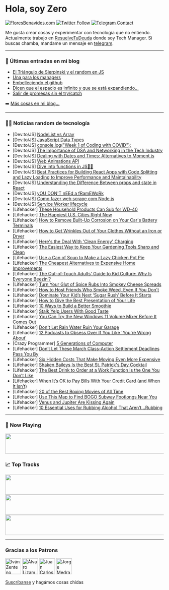 # Hola, soy Zero

[![FloresBenavides.com](https://img.shields.io/website?down_message=oops&label=MiBlog&style=for-the-badge&up_message=online&url=https%3A%2F%2Ffloresbenavides.com)](https://floresbenavides.com) [![Twitter Follow](https://img.shields.io/twitter/follow/ZeroDragon?color=%231DA1F2&label=Follow&logo=twitter&logoColor=ffffff&style=for-the-badge)](https://twitter.com/zerodragon) [![Telegram Contact](https://img.shields.io/badge/escr%C3%ADbeme-ZeroDragon-%2326A5E4?style=for-the-badge&logo=telegram)](https://t.me/zerodragon)

Me gusta crear cosas y experimentar con tecnología que no entiendo.
Actualmente trabajo en [ResuelveTuDeuda](http://github.com/resuelve) donde soy Tech Manager.
Si buscas chamba, mandame un mensaje en [telegram](https://t.me/zerodragon).

---

### 📕 Últimas entradas en mi blog
<!-- BLOG-POST-LIST:START -->
- [El Triángulo de Sierpinski y el random en JS](https://floresbenavides.com/el-triangulo-de-sierpinski-y-el-random-en-js/)
- [Una para los managers](https://floresbenavides.com/una-para-los-managers/)
- [Embelleciendo el github](https://floresbenavides.com/embelleciendo-el-github/)
- [Dicen que el espacio es infinito y que se está expandiendo…](https://floresbenavides.com/dicen-que-el-espacio-es-infinito-y-que-se-esta-expandiendo/)
- [Salir de promesas sin el try/catch](https://floresbenavides.com/salir-de-promesas-sin-el-try-catch/)
<!-- BLOG-POST-LIST:END -->

➡️ [Más cosas en mi blog...](https://floresbenavides.com)

---

### 👨‍💻 Noticias random de tecnología
<!-- TECH-POSTS:START -->
- [Dev.to/JS] [NodeList vs Array](https://dev.to/ramez_cesar/nodelist-vs-array-87)
- [Dev.to/JS] [JavaScript Data Types](https://dev.to/lenacodes/javascript-data-types-318n)
- [Dev.to/JS] [console.log&lpar;&quot;Week 1 of Coding with COVID&quot;&rpar;;](https://dev.to/devpreneurpro/consolelogweek-1-of-coding-with-covid-1pdn)
- [Dev.to/JS] [The Importance of DSA and Networking in the Tech Industry](https://dev.to/jonaaldas/the-importance-of-dsa-and-networking-in-the-tech-industry-4njh)
- [Dev.to/JS] [Dealing with Dates and Times: Alternatives to Moment.js](https://dev.to/asayerio_techblog/dealing-with-dates-and-times-alternatives-to-momentjs-3g5m)
- [Dev.to/JS] [Web Animations API](https://dev.to/mattryanmtl/web-animations-api-1h5i)
- [Dev.to/JS] [Dive into functions in JS🧑‍💻](https://dev.to/dhrn/deep-dive-into-functions-478l)
- [Dev.to/JS] [Best Practices for Building React Apps with Code Splitting and Lazy Loading to Improve Performance and Maintainability](https://dev.to/haszankauna/best-practices-for-building-react-apps-with-code-splitting-and-lazy-loading-to-improve-performance-and-maintainability-11d8)
- [Dev.to/JS] [Understanding the Difference Between props and state in React](https://dev.to/haszankauna/understanding-the-difference-between-props-and-state-in-react-2mg3)
- [Dev.to/JS] [yOU DON&#39;T nEEd a fRamEWoRk](https://dev.to/gravy59/you-dont-need-a-framework-59ka)
- [Dev.to/JS] [Como fazer web scrape com Node.js](https://dev.to/artgmrs/como-fazer-web-scrape-com-nodejs-3bbf)
- [Dev.to/JS] [Service Worker lifecycle](https://dev.to/santisbon/service-worker-lifecycle-32op)
- [Lifehacker] [These Household Products Can Sub for WD-40](https://lifehacker.com/these-household-products-can-sub-for-wd-40-1850176503)
- [Lifehacker] [The Happiest U.S. Cities Right Now](https://lifehacker.com/the-happiest-u-s-cities-right-now-1850176534)
- [Lifehacker] [How to Remove Built-Up Corrosion on Your Car&#39;s Battery Terminals](https://lifehacker.com/how-to-remove-built-up-corrosion-on-your-cars-battery-t-1850176538)
- [Lifehacker] [How to Get Wrinkles Out of Your Clothes Without an Iron or Dryer](https://lifehacker.com/how-to-get-wrinkles-out-of-your-clothes-without-an-iron-1850176547)
- [Lifehacker] [Here&#39;s the Deal With &#39;Clean Energy&#39; Charging](https://lifehacker.com/heres-the-deal-with-clean-energy-charging-1850179710)
- [Lifehacker] [The Easiest Way to Keep Your Gardening Tools Sharp and Clean](https://lifehacker.com/the-easiest-way-to-keep-your-gardening-tools-sharp-and-1850185955)
- [Lifehacker] [Use a Can of Soup to Make a Lazy Chicken Pot Pie](https://lifehacker.com/use-a-can-of-soup-to-make-a-lazy-chicken-pot-pie-1850185408)
- [Lifehacker] [The Cheapest Alternatives to Expensive Home Improvements](https://lifehacker.com/the-cheapest-alternatives-to-expensive-home-improvement-1850181860)
- [Lifehacker] [The Out-of-Touch Adults&#39; Guide to Kid Culture: Why Is Everyone Beezin’?](https://lifehacker.com/why-is-everyone-beezin-1850185805)
- [Lifehacker] [Turn Your Glut of Spice Rubs Into Smokey Cheese Spreads](https://lifehacker.com/turn-your-glut-of-spice-rubs-into-smokey-cheese-spreads-1850185851)
- [Lifehacker] [How to Host Friends Who Smoke Weed, Even If You Don&#39;t](https://lifehacker.com/how-to-host-friends-who-smoke-weed-even-if-you-dont-1850184973)
- [Lifehacker] [Dominate Your Kid’s Next ‘Sugar Rush’ Before It Starts](https://lifehacker.com/dominate-your-kid-s-next-sugar-rush-before-it-starts-1850181643)
- [Lifehacker] [How to Give the Best Presentation of Your Life](https://lifehacker.com/how-to-give-the-best-presentation-of-your-life-1850183217)
- [Lifehacker] [10 Ways to Build a Better Smoothie](https://lifehacker.com/10-ways-to-build-a-better-smoothie-1850184624)
- [Lifehacker] [Stalk Yelp Users With Good Taste](https://lifehacker.com/stalk-yelp-users-with-good-taste-1850182047)
- [Lifehacker] [You Can Try the New Windows 11 Volume Mixer Before It Comes Out](https://lifehacker.com/you-can-try-the-new-windows-11-volume-mixer-before-it-c-1850183952)
- [Lifehacker] [Don&#39;t Let Rain Water Ruin Your Garage](https://lifehacker.com/dont-let-rain-water-ruin-your-garage-1850181529)
- [Lifehacker] [12 Podcasts to Obsess Over If You Like &#39;You&#39;re Wrong About&#39;](https://lifehacker.com/12-podcasts-to-obsess-over-if-you-like-youre-wrong-abou-1850134481)
- [Crazy Programmer] [5 Generations of Computer](https://www.thecrazyprogrammer.com/2023/03/generations-of-computer.html)
- [Lifehacker] [Don’t Let These March Class-Action Settlement Deadlines Pass You By](https://lifehacker.com/don-t-let-these-march-class-action-settlement-deadlines-1850181301)
- [Lifehacker] [Six Hidden Costs That Make Moving Even More Expensive](https://lifehacker.com/six-hidden-costs-that-make-moving-even-more-expensive-1850181842)
- [Lifehacker] [Shaken Baileys Is the Best St. Patrick&#39;s Day Cocktail](https://lifehacker.com/shaken-baileys-is-the-best-st-patricks-day-cocktail-1850181410)
- [Lifehacker] [The Best Drink to Order at a Work Function Is the One You Don’t Like](https://lifehacker.com/the-best-drink-to-order-at-a-work-function-is-the-one-y-1850179894)
- [Lifehacker] [When It’s OK to Pay Bills With Your Credit Card &lpar;and When It Isn’t&rpar;](https://lifehacker.com/when-it-s-ok-to-pay-bills-with-your-credit-card-and-wh-1850169655)
- [Lifehacker] [20 of the Best Boxing Movies of All Time](https://lifehacker.com/20-of-the-best-boxing-movies-of-all-time-1850172719)
- [Lifehacker] [Use This Map to Find BOGO Subway Footlongs Near You](https://lifehacker.com/use-this-map-to-find-bogo-subway-footlongs-near-you-1850180204)
- [Lifehacker] [Venus and Jupiter Are Kissing Again](https://lifehacker.com/venus-and-jupiter-are-kissing-again-1850178779)
- [Lifehacker] [10 Essential Uses for Rubbing Alcohol That Aren’t…Rubbing](https://lifehacker.com/10-essential-uses-for-rubbing-alcohol-that-aren-t-rubbi-1850179150)<!-- TECH-POSTS:END -->

---

### 🎵 Now Playing
<a href="https://spotify-now-playing-dun.vercel.app/now-playing?open"><img src="https://spotify-now-playing-dun.vercel.app/now-playing" width="540" height="64"></a>

### 📈 Top Tracks
<a href="https://spotify-now-playing-dun.vercel.app/top-tracks?i=1&open"><img src="https://spotify-now-playing-dun.vercel.app/top-tracks?i=1" width="540" height="64"></a>
<a href="https://spotify-now-playing-dun.vercel.app/top-tracks?i=2&open"><img src="https://spotify-now-playing-dun.vercel.app/top-tracks?i=2" width="540" height="64"></a>
<a href="https://spotify-now-playing-dun.vercel.app/top-tracks?i=3&open"><img src="https://spotify-now-playing-dun.vercel.app/top-tracks?i=3" width="540" height="64"></a>

---

### Gracias a los Patrons
[<img src="https://avatars.githubusercontent.com/u/243380?v=4" alt="Iván Zenteno" width="50px">](https://github.com/k001) [<img src="https://avatars.githubusercontent.com/u/19955639?v=4" alt="Álvaro Lizama" width="50px">](https://github.com/alvarolizama) [<img src="https://avatars.githubusercontent.com/u/2718753?v=4" alt="Juan Carlos Ruiz" width="50px">](https://github.com/JuanCrg90) [<img src="https://avatars.githubusercontent.com/u/37025?v=4" alt="Jorge Medrano" width="50px">](https://github.com/h1pp1e) 

[Suscríbanse](https://www.patreon.com/zerodragon) y hagámos cosas chidas
